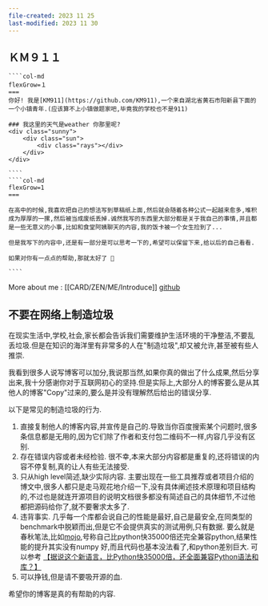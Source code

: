 ```yaml
---
file-created: 2023 11 25
last-modified: 2023 11 30
---
```

  
## ＫＭ９１１
`````col
````col-md
flexGrow=１
===
你好! 我是[KM911](https://github.com/KM911),一个来自湖北省黄石市阳新县下面的一个小镇青年.(应该算不上小镇做题家吧,毕竟我的学校也不是911)

### 我这里的天气是weather 你那里呢?
<div class="sunny">
    <div class="sun">
        <div class="rays"></div>
    </div>
</div>

````
````col-md
flexGrow=1
===

在高中的时候,我喜欢把自己的想法写到草稿纸上面,然后就会随着各种公式一起越来愈多,堆积成为厚厚的一摞,然后被当成废纸丢掉.诚然我写的东西里大部分都是关于我自己的事情,并且都是一些无意义的小事,比如和食堂阿姨聊天的内容,我的饭卡被一个女生捡到了... 

但是我写下的内容中,还是有一部分是可以思考一下的,希望可以保留下来,给以后的自己看看.

如果对你有一点点的帮助,那就太好了 🌟 

````

`````

More about me : [[CARD/ZEN/ME/Introduce]] [github](https://github.com/KM911) 
## 不要在网络上制造垃圾

在现实生活中,学校,社会,家长都会告诉我们需要维护生活环境的干净整洁,不要乱丢垃圾.但是在知识的海洋里有非常多的人在"制造垃圾",却又被允许,甚至被有些人推崇.

我看到很多人说写博客可以加分,我说那当然,如果你真的做出了什么成果,然后分享出来,我十分感谢你对于互联网初心的坚持.但是实际上,大部分人的博客要么是从其他人的博客"Copy"过来的,要么是并没有理解然后给出的错误分享.

以下是常见的制造垃圾的行为.

1. 直接复制他人的博客内容,并宣传是自己的.导致当你百度搜索某个问题时,很多条信息都是无用的,因为它们除了作者和支付包二维码不一样,内容几乎没有区别.
2. 存在错误内容或者未经检验. 很不幸,本来大部分内容都是重复的,还将错误的内容不停复制,真的让人有些无法接受.
3. 只从high level简述,缺少实际内容. 主要出现在一些工具推荐或者项目介绍的博文中,很多人都只是走马观花地介绍一下,没有具体阐述技术原理和项目结构的,不过也是就连开源项目的说明文档很多都没有简述自己的具体细节,不过他都把源码给你了,就不要奢求太多了.
4. 违背事实. 几乎每一个库都会说自己的性能是最好,自己是最安全,在同类型的benchmark中脱颖而出,但是它不会提供真实的测试用例,只有数据. 要么就是春秋笔法,比如[mojo](https://www.modular.com/mojo),号称自己比python快35000倍还完全兼容python,结果性能的提升其实没有numpy 好,而且代码也基本没法看了,和python差别巨大. 可以参考 [【据说这个新语言，比Python快35000倍，还全面兼容Python语法和库？】](https://www.bilibili.com/video/BV18c411N7WS/?share_source=copy_web&vd_source=c908b33719863282c14e27966c31048c)
5. 可以挣钱,但是请不要吸开源的血.

希望你的博客是真的有帮助的内容.

